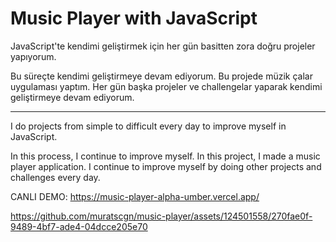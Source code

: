 # Music Player with JavaScript

JavaScript'te kendimi geliştirmek için her gün basitten zora doğru projeler yapıyorum.

Bu süreçte kendimi geliştirmeye devam ediyorum. Bu projede müzik çalar uygulaması yaptım. Her gün başka projeler ve 
challengelar yaparak kendimi geliştirmeye devam ediyorum.

--------------------------------------------------------------------------------

I do projects from simple to difficult every day to improve myself in JavaScript.

In this process, I continue to improve myself. In this project, I made a music player application. I continue to improve myself by doing other projects and challenges every day.

CANLI DEMO: https://music-player-alpha-umber.vercel.app/


https://github.com/muratscgn/music-player/assets/124501558/270fae0f-9489-4bf7-ade4-04dcce205e70

